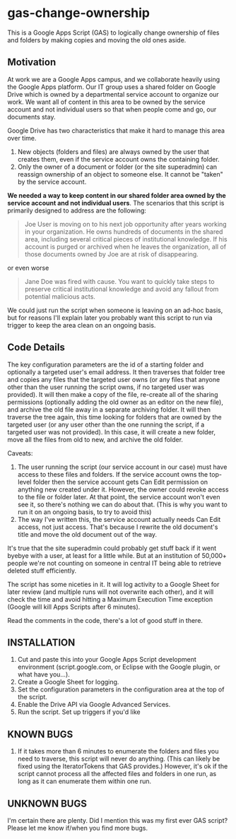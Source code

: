 # gas-change-ownership

This is a Google Apps Script (GAS) to logically change ownership of files and folders by making copies and moving the old ones aside.

## Motivation 

At work we are a Google Apps campus, and we collaborate heavily using the Google Apps platform. Our IT group uses a shared folder on Google Drive which is owned by a departmental service account to organize our work. We want all of content in this area to be owned by the service account and not individual users so that when people come and go, our documents stay. 

Google Drive has two characteristics that make it hard to manage this area over time.

1. New objects (folders and files) are always owned by the user that creates them, even if the service account owns the containing folder. 
2. Only the owner of a document or folder (or the site superadmin) can reassign ownership of an object to someone else.  It cannot be "taken" by the service account. 

__We needed a way to keep content in our shared folder area owned by the service account and not individual users__. The scenarios that this script is primarily designed to address are the following:

> Joe User is moving on to his next job opportunity after years working in your organization. He owns hundreds of documents in the
> shared area, including several critical pieces of institutional knowledge. If his account is purged or archived when he leaves the
> organization, all of those documents owned by Joe are at risk of disappearing.

or even worse

> Jane Doe was fired with cause.  You want to quickly take steps to preserve critical institutional knowledge and avoid any fallout
> from potential malicious acts.

We could just run the script when someone is leaving on an ad-hoc basis, but for reasons I'll explain later you probably want this script to run via trigger to keep the area clean on an ongoing basis.

## Code Details

The key configuration parameters are the id of a starting folder and optionally a targeted user's email address.  It then traverses that folder tree and copies any files that the targeted user owns (or any files that anyone other than the user running the script owns, if no targeted user was provided). It will then make a copy of the file, re-create all of the sharing permissions (optionally adding the old owner as an editor on the new file), and archive the old file away in a separate archiving folder.  It will then traverse the tree again, this time looking for folders that are owned by the targeted user (or any user other than the one running the script, if a targeted user was not provided).  In this case, it will create a new folder, move all the files from old to new, and archive the old folder. 

Caveats: 
 1. The user running the script (our service account in our case) must have access to these files and folders. If the service account owns the top-level folder then the service account gets Can Edit permission on anything new created under it.  However, the owner could revoke access to the file or folder later.  At that point, the service account won't even see it, so there's nothing we can do about that. (This is why you want to run it on an ongoing basis, to try to avoid this)
 2. The way I've written this, the service account actually needs Can Edit access, not just access.  That's because I rewrite the old document's title and move the old document out of the way.  

It's true that the site superadmin could probably get stuff back if it went byebye with a user, at least for a little while.  But at an institution of 50,000+ people we're not counting on someone in central IT being able to retrieve deleted stuff efficiently. 

The script has some niceties in it. It will log activity to a Google Sheet for later review (and multiple runs will not overwrite each other), and it will check the time and avoid hitting a Maximum Execution Time exception (Google will kill Apps Scripts after 6 minutes).

Read the comments in the code, there's a lot of good stuff in there.

## INSTALLATION

1. Cut and paste this into your Google Apps Script development environment (script.google.com, or Eclipse with the Google plugin, or what have you...).
1. Create a Google Sheet for logging.
1. Set the configuration parameters in the configuration area at the top of the script.
1. Enable the Drive API via Google Advanced Services.
1. Run the script. Set up triggers if you'd like

## KNOWN BUGS

1. If it takes more than 6 minutes to enumerate the folders and files you need to traverse, this script will never do anything. (This can likely be fixed using the IteratorTokens that GAS provides.)  However, it's ok if the script cannot process all the affected files and folders in one run, as long as it can enumerate them within one run.

## UNKNOWN BUGS

I'm certain there are plenty.  Did I mention this was my first ever GAS script?  Please let me know if/when you find more bugs.

